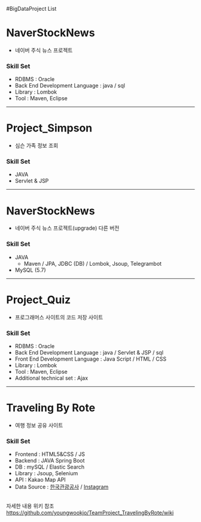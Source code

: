 #BigDataProject List


# NaverStockNews
 * 네이버 주식 뉴스 프로젝트
 
### Skill Set
* RDBMS : Oracle  
* Back End Development Language : java / sql   
* Library : Lombok  
* Tool : Maven, Eclipse  
---------------------------------------------------------------------------
# Project_Simpson
 * 심슨 가족 정보 조회
 
### Skill Set
* JAVA
* Servlet & JSP  
---------------------------------------------------------------------------
# NaverStockNews
 * 네이버 주식 뉴스 프로젝트(upgrade) 다른 버전
 
### Skill Set
* JAVA
  * Maven / JPA, JDBC (DB) / Lombok, Jsoup, Telegrambot
* MySQL (5.7)
----------------------------------------------------------------------------
# Project_Quiz
  * 프로그래머스 사이트의 코드 저장 사이트
  
### Skill Set
  * RDBMS : Oracle  
  * Back End Development Language : java / Servlet & JSP / sql   
  * Front End Development Language : Java Script / HTML / CSS  
  * Library : Lombok  
  * Tool : Maven, Eclipse  
  * Additional technical set : Ajax  
------------------------------------------------------------------------------
# Traveling By Rote
  * 여행 정보 공유 사이트


### Skill Set
   * Frontend : HTML5&CSS / JS
   * Backend : JAVA Spring Boot
   * DB : mySQL / Elastic Search
   * Library : Jsoup, Selenium
   * API : Kakao Map API
   * Data Source : [한국관광공사](http://data.visitkorea.or.kr/linked_open_data) / [Instagram](https://www.instagram.com/?hl=ko)
   
   <br>자세한 내용 위키 참조 <https://github.com/youngwookjo/TeamProject_TravelingByRote/wiki>


